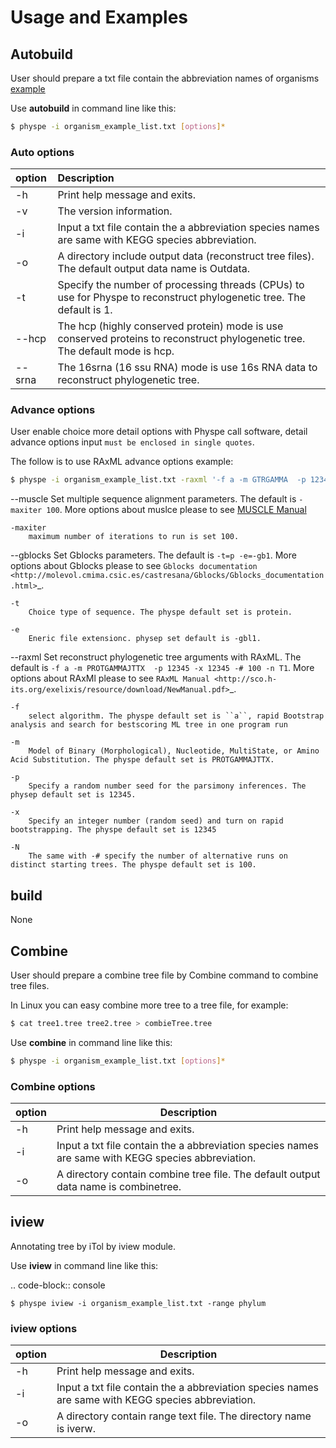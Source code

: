# Usage and Examples




## Autobuild

User should prepare a txt file contain the abbreviation names of organisms [example](https://raw.githubusercontent.com/xiaofeiyangyang/physpetools/master/examples/organism_example_list.txt)

Use **autobuild** in command line like this:

```bash
$ physpe -i organism_example_list.txt [options]*
```

### Auto options

| option |  Description                                                                                                                  |
|:------- |:------------------------------------------------------------------------------------------------------------------------------|
| -h      |  Print help message and exits.                                                                                                |
|  -v     |  The version information.                                                                                                     |
|  -i     |  Input a txt file contain the a abbreviation species names are same with KEGG species abbreviation.                           |
|  -o     |  A directory include output data (reconstruct tree files). The default output data name is Outdata.                           |
|  -t     |  Specify the number of processing threads (CPUs) to use for Physpe to reconstruct phylogenetic tree. The default is 1.        |
|  --hcp  |  The hcp (highly conserved protein) mode is use conserved proteins to reconstruct phylogenetic tree. The default mode is hcp. |
|  --srna |  The 16srna (16 ssu RNA) mode is use 16s RNA data to reconstruct phylogenetic tree.                                           |


### Advance options

User enable choice more detail options with Physpe call software, detail advance options input
``must be enclosed in single quotes``.

The follow is to use RAxML advance options example:

```bash
$ physpe -i organism_example_list.txt -raxml '-f a -m GTRGAMMA  -p 12345 -x 12345 -# 100 -n T1'
```


--muscle
    Set multiple sequence alignment parameters. The default is ``-maxiter 100``. More options about muslce please to see
    [MUSCLE Manual](http://www.drive5.com/muscle/manual/options.html)

    -maxiter
        maximum number of iterations to run is set 100.

--gblocks
    Set Gblocks parameters. The default is ``-t=p -e=-gb1``.
    More options about Gblocks please to see 
    `Gblocks documentation <http://molevol.cmima.csic.es/castresana/Gblocks/Gblocks_documentation.html>`_.

    -t
        Choice type of sequence. The physpe default set is protein.

    -e
        Eneric file extensionc. physep set default is -gbl1.

--raxml
    Set reconstruct phylogenetic tree arguments with RAxML. The default is ``-f a -m PROTGAMMAJTTX  -p 12345 -x 12345 -# 100 -n T1``.
    More options about RAxMl please to see `RAxML Manual <http://sco.h-its.org/exelixis/resource/download/NewManual.pdf>`_.

    -f
        select algorithm. The physpe default set is ``a``, rapid Bootstrap analysis and search for best­scoring ML tree in one program run

    -m
        Model of Binary (Morphological), Nucleotide, Multi­State, or Amino Acid Substitution. The physpe default set is PROTGAMMAJTTX.

    -p
        Specify a random number seed for the parsimony inferences. The physep default set is 12345.

    -x
        Specify an integer number (random seed) and turn on rapid bootstrapping. The physpe default set is 12345

    -N
        The same with -# specify the number of alternative runs on distinct starting trees. The physpe default set is 100.

## build

None


## Combine


User should prepare a combine tree file by Combine command to combine tree files.


In Linux you can easy combine more tree to a tree file, for example:

```bash
$ cat tree1.tree tree2.tree > combieTree.tree

```

Use **combine** in command line like this:


```bash
$ physpe -i organism_example_list.txt [options]*
```

### Combine options


| option  | Description  |
|---|---|
|  -h |  Print help message and exits. |
|  -i |  Input a txt file contain the a abbreviation species names are same with KEGG species abbreviation. |
|  -o |  A directory contain combine tree file. The default output data name is combinetree. |


## iview

Annotating tree by iTol by iview module.


Use **iview** in command line like this:

.. code-block:: console

    $ physpe iview -i organism_example_list.txt -range phylum


### iview options

| option  | Description  |
|---|---|
|  -h |  Print help message and exits. |
|  -i |  Input a txt file contain the a abbreviation species names are same with KEGG species abbreviation. |
|  -o |  A directory contain range text file. The directory name is iverw. |


